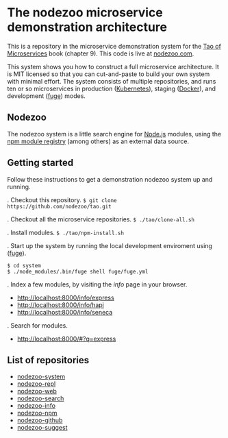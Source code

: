 # The nodezoo microservice demonstration architecture

This is a repository in the microservice demonstration system for
the [Tao of Microservices](//bit.ly/rmtaomicro) book (chapter 9). This
code is live at [nodezoo.com](//nodezoo.com).

This system shows you how to construct a full microservice
architecture. It is MIT licensed so that you can cut-and-paste to
build your own system with minimal effort. The system consists of
multiple repositories, and runs ten or so microservices in production
([Kubernetes](//kubernetes.io)), staging ([Docker](//docker.com)), and
development ([fuge](//github.com/apparatus/fuge)) modes.

## Nodezoo

The nodezoo system is a little search engine
for [Node.js](//nodejs.org) modules, using
the [npm module registry](//npmjs.com) (among others) as an external
data source.


## Getting started

Follow these instructions to get a demonstration nodezoo system up and
running.

. Checkout this repository.
  `$ git clone https://github.com/nodezoo/tao.git`

. Checkout all the microservice repositories.
  `$ ./tao/clone-all.sh`

. Install  modules.
  `$ ./tao/npm-install.sh`

. Start up the system by running the local development enviroment
  using ([fuge](//github.com/apparatus/fuge)).
  ```
  $ cd system
  $ ./node_modules/.bin/fuge shell fuge/fuge.yml
  ```

. Index a few modules, by visiting the _info_ page in your browser.
  * [http://localhost:8000/info/express](http://localhost:8000/info/express)
  * [http://localhost:8000/info/hapi](http://localhost:8000/info/hapi)
  * [http://localhost:8000/info/seneca](http://localhost:8000/info/seneca)

. Search for modules.
  * [http://localhost:8000/#?q=express](http://localhost:8000/#?q=express)


## List of repositories

* [nodezoo-system](//github.com/nodezoo/nodezoo-system)
* [nodezoo-repl](//github.com/nodezoo/nodezoo-repl)
* [nodezoo-web](//github.com/nodezoo/nodezoo-web)
* [nodezoo-search](//github.com/nodezoo/nodezoo-search)
* [nodezoo-info](//github.com/nodezoo/nodezoo-info)
* [nodezoo-npm](//github.com/nodezoo/nodezoo-npm)
* [nodezoo-github](//github.com/nodezoo/nodezoo-github)
* [nodezoo-suggest](//github.com/nodezoo/nodezoo-suggest)



